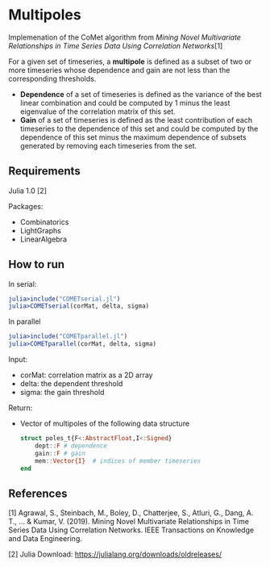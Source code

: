 # Multipoles

Implemenation of the CoMet algorithm from *Mining Novel Multivariate Relationships in Time Series Data Using Correlation Networks*[1] 

For a given set of timeseries, a **multipole** is defined as a subset of two or more timeseries whose dependence and gain are not less than the corresponding thresholds. 
- **Dependence** of a set of timeseries is defined as the variance of the best linear combination and could be computed by 1 minus the least eigenvalue of the correlation matrix of this set. 
- **Gain** of a set of timeseries is defined as the least contribution of each timeseries to the dependence of this set and could be computed by the dependence of this set minus the maximum dependence of subsets generated by removing each timeseries from the set.

## Requirements
Julia 1.0 [2]

Packages:
- Combinatorics
- LightGraphs
- LinearAlgebra

## How to run

In serial:
  ```julia
  julia>include("COMETserial.jl")
  julia>COMETserial(corMat, delta, sigma)
  ```

In parallel
  ```julia 
  julia>include("COMETparallel.jl")
  julia>COMETparallel(corMat, delta, sigma)
  ```

Input:
  - corMat: correlation matrix as a 2D array
  - delta: the dependent threshold
  - sigma: the gain threshold

Return:
  - Vector of multipoles of the following data structure
    ```julia
    struct poles_t{F<:AbstractFloat,I<:Signed}
        dept::F # dependence
        gain::F # gain
        mem::Vector{I}  # indices of member timeseries
    end
    ```

## References
[1] Agrawal, S., Steinbach, M., Boley, D., Chatterjee, S., Atluri, G., Dang, A. T., ... & Kumar, V. (2019). Mining Novel Multivariate Relationships in Time Series Data Using Correlation Networks. IEEE Transactions on Knowledge and Data Engineering.

[2] Julia Download: https://julialang.org/downloads/oldreleases/
